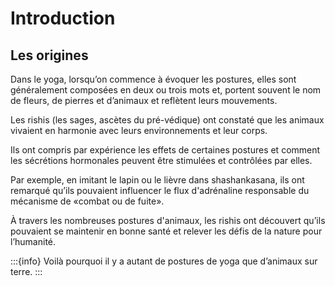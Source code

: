 # Introduction

## Les origines

Dans le yoga, lorsqu’on commence à évoquer les postures, elles sont généralement composées en deux ou trois mots et,
portent souvent le nom de fleurs, de pierres et d’animaux et reflètent leurs mouvements.

Les rishis (les sages, ascètes du pré-védique) ont constaté que les animaux vivaient en harmonie avec leurs environnements et
leur corps.

Ils ont compris par expérience les effets de certaines postures et comment les sécrétions hormonales peuvent être stimulées et
contrôlées par elles.

Par exemple, en imitant le lapin ou le lièvre dans shashankasana, ils ont remarqué qu’ils pouvaient influencer le flux
d'adrénaline responsable du mécanisme de «combat ou de fuite».

À travers les nombreuses postures d'animaux, les rishis ont découvert qu’ils pouvaient se maintenir en bonne santé et relever
les défis de la nature pour l’humanité.

:::{info}
Voilà pourquoi il y a autant de postures de yoga que d’animaux sur terre.
:::


